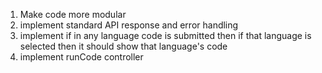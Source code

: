 1. Make code more modular 
2. implement standard API response and error handling
3. implement if in any language code is submitted then if that language is selected then it should show that language's code
4. implement runCode controller 